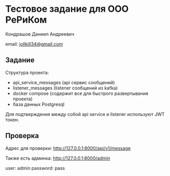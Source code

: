 # Тестовое задание для ООО РеРиКом

Кондрашов Даниил Андреевич

email: jollkill34@gmail.com

## Задание

Структура проекта:
  - api_service_messages (api сервис сообщений)
  - listener_messages (listener сообщений из kafka)
  - docker compose (содержит все для быстрого развертывания проекта)
  - база данных Postgresql

Для подтверждения между собой api service и listener используют JWT токен.

## Проверка

Адрес для проверки: http://127.0.0.1:8000/api/v1/message

Также есть админка: http://127.0.0.1:8000/admin

user: admin
password: pass

